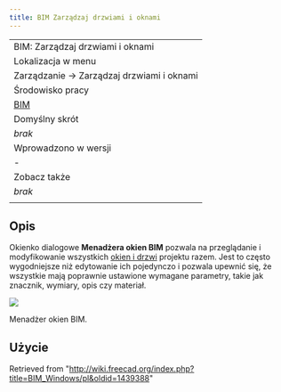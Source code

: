 ```yaml
---
title: BIM Zarządzaj drzwiami i oknami
---
```


|                                             |
| ------------------------------------------- |
| BIM: Zarządzaj drzwiami i oknami            |
| Lokalizacja w menu                          |
| Zarządzanie → Zarządzaj drzwiami i oknami   |
| Środowisko pracy                            |
| [BIM](/BIM_Workbench/pl "BIM Workbench/pl") |
| Domyślny skrót                              |
| _brak_                                      |
| Wprowadzono w wersji                        |
| -                                           |
| Zobacz także                                |
| _brak_                                      |
|                                             |

## Opis

Okienko dialogowe **Menadżera okien BIM** pozwala na przeglądanie i modyfikowanie wszystkich [okien i drzwi](/Arch_Window/pl "Arch Window/pl") projektu razem. Jest to często wygodniejsze niż edytowanie ich pojedynczo i pozwala upewnić się, że wszystkie mają poprawnie ustawione wymagane parametry, takie jak znacznik, wymiary, opis czy materiał.

![](/images/BIM_windows_screenshot.png)

Menadżer okien BIM.

## Użycie

Retrieved from "<http://wiki.freecad.org/index.php?title=BIM_Windows/pl&oldid=1439388>"
